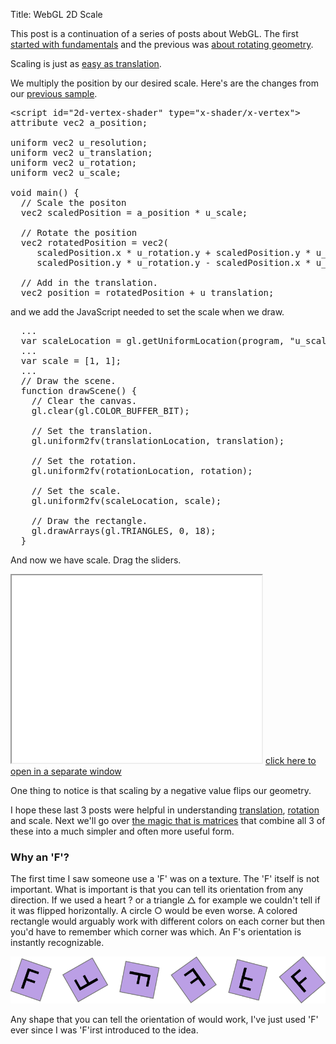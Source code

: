﻿Title: WebGL 2D Scale

This post is a continuation of a series of posts about WebGL. The first <a href="webgl-fundamentals.html">started with fundamentals</a> and the previous was <a href="webgl-2d-rotation.html">about rotating geometry</a>.

Scaling is just as <a href="webgl-2d-translation.html">easy as translation</a>.
<!--more-->
We multiply the position by our desired scale. Here's are the changes from our <a href="webgl-2d-rotation.html">previous sample</a>.

<pre class="prettyprint">
&lt;script id="2d-vertex-shader" type="x-shader/x-vertex"&gt;
attribute vec2 a_position;

uniform vec2 u_resolution;
uniform vec2 u_translation;
uniform vec2 u_rotation;
uniform vec2 u_scale;

void main() {
  // Scale the positon
  vec2 scaledPosition = a_position * u_scale;

  // Rotate the position
  vec2 rotatedPosition = vec2(
     scaledPosition.x * u_rotation.y + scaledPosition.y * u_rotation.x,
     scaledPosition.y * u_rotation.y - scaledPosition.x * u_rotation.x);

  // Add in the translation.
  vec2 position = rotatedPosition + u_translation;
</pre>

and we add the JavaScript needed to set the scale when we draw.

<pre class="prettyprint">
  ...
  var scaleLocation = gl.getUniformLocation(program, "u_scale");
  ...
  var scale = [1, 1];
  ...
  // Draw the scene.
  function drawScene() {
    // Clear the canvas.
    gl.clear(gl.COLOR_BUFFER_BIT);

    // Set the translation.
    gl.uniform2fv(translationLocation, translation);

    // Set the rotation.
    gl.uniform2fv(rotationLocation, rotation);

    // Set the scale.
    gl.uniform2fv(scaleLocation, scale);

    // Draw the rectangle.
    gl.drawArrays(gl.TRIANGLES, 0, 18);
  }
</pre>

And now we have scale. Drag the sliders.

<iframe class="webgl_example" src="../webgl-2d-geometry-scale.html" width="400" height="300"></iframe>
<a class="webgl_center" href="../webgl-2d-geometry-scale.html" target="_blank">click here to open in a separate window</a>

One thing to notice is that scaling by a negative value flips our geometry.

I hope these last 3 posts were helpful in understanding <a href="webgl-2d-translation.html">translation</a>, <a href="webgl-2d-rotation.html">rotation</a> and scale. Next we'll go over <a href="webgl-2d-matrices.html">the magic that is matrices</a> that combine all 3 of these into a much simpler and often more useful form.

<div class="webgl_bottombar">
<h3>Why an 'F'?</h3>
<p>
The first time I saw someone use a 'F' was on a texture. The 'F' itself is not important. What is important is that you can tell its orientation from any direction. If we used a heart ? or a triangle △ for example we couldn't tell if it was flipped horizontally. A circle ○ would be even worse. A colored rectangle would arguably work with different colors on each corner but then you'd have to remember which corner was which. An F's orientation is instantly recognizable. 
</p>
<img src="../resources/f-orientation.svg" class="webgl_center"/>
<p>
Any shape that you can tell the orientation of would work, I've just used 'F' ever since I was 'F'irst introduced to the idea.
</p>
</div>




